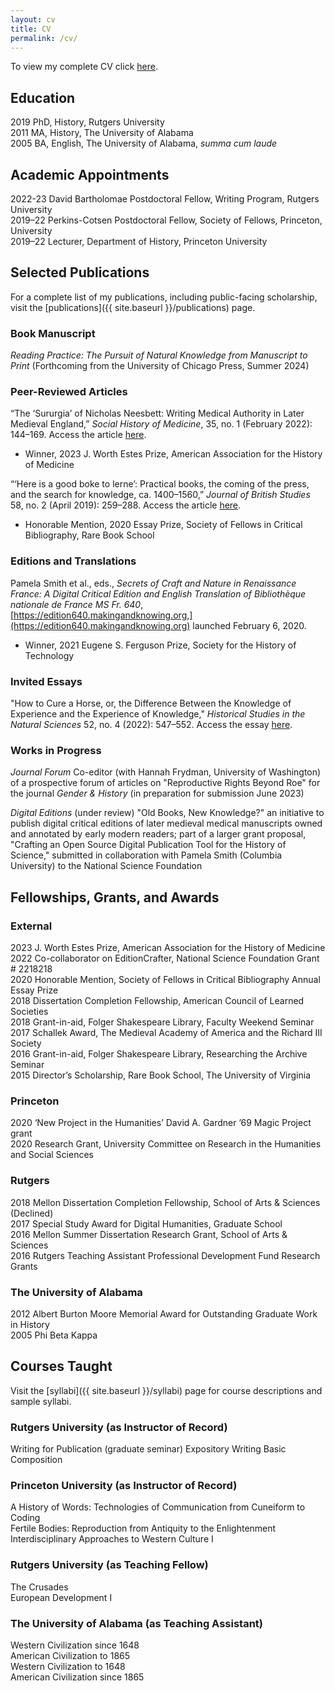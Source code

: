 ```yaml
---
layout: cv
title: CV
permalink: /cv/
---
```


To view my complete CV click [here](https://docs.google.com/document/d/e/2PACX-1vQJZe1rRL9a6kGVCizdOB9RQHV60EnQc0ejBqm8Y4z8PqkYF-m9XbVqVQCC5MmGZwqHUc6wyat1vFDQ/pub).

## Education
2019 PhD, History, Rutgers University   
2011 MA, History, The University of Alabama    
2005 BA, English, The University of Alabama, _summa cum laude_

## Academic Appointments
2022-23 David Bartholomae Postdoctoral Fellow, Writing Program, Rutgers University  
2019–22 Perkins-Cotsen Postdoctoral Fellow, Society of Fellows, Princeton, University  
2019–22 Lecturer, Department of History, Princeton University  

## Selected Publications

For a complete list of my publications, including public-facing scholarship, visit the [publications]({{ site.baseurl }}/publications) page.

### Book Manuscript
_Reading Practice: The Pursuit of Natural Knowledge from Manuscript to Print_ (Forthcoming from the University of Chicago Press, Summer 2024)

### Peer-Reviewed Articles
“The ‘Sururgia’ of Nicholas Neesbett: Writing Medical Authority in Later Medieval England,” _Social History of Medicine_, 35, no. 1 (February 2022): 144–169. Access the article [here](https://academic.oup.com/shm/article/35/1/144/6414565?guestAccessKey=05a89a2c-e8fd-498b-824e-7ce8a7b98e88).
* Winner, 2023 J. Worth Estes Prize, American Association for the History of Medicine

“‘Here is a good boke to lerne’: Practical books, the coming of the press, and the search for knowledge, ca. 1400–1560,” _Journal of British Studies_ 58, no. 2 (April 2019): 259–288. Access the article [here](https://www.cambridge.org/core/journals/journal-of-british-studies/article/here-is-a-good-boke-to-lerne-practical-books-the-coming-of-the-press-and-the-search-for-knowledge-ca-14001560/8217EBC4F6CE53F1084709587B7C2E12/share/a024150fe1501e59df5b45628147fdd3df550196).
* Honorable Mention, 2020 Essay Prize, Society of Fellows in Critical Bibliography, Rare Book School

### Editions and Translations
Pamela Smith et al., eds.,
_Secrets of Craft and Nature in Renaissance France: A Digital Critical Edition and English Translation of Bibliothèque nationale de France MS Fr. 640_,
[https://edition640.makingandknowing.org,](https://edition640.makingandknowing.org) launched February 6, 2020.
* Winner, 2021 Eugene S. Ferguson Prize, Society for the History of Technology

### Invited Essays
"How to Cure a Horse, or, the Difference Between the Knowledge of Experience and the Experience of Knowledge," _Historical Studies in the Natural Sciences_ 52, no. 4 (2022): 547–552. Access the essay [here](/HSNS5204_03_Reynolds.pdf).

### Works in Progress
_Journal Forum_
Co-editor (with Hannah Frydman, University of Washington) of a prospective forum of articles on "Reproductive Rights Beyond Roe" for the journal _Gender & History_ (in preparation for submission June 2023)

_Digital Editions_
(under review) "Old Books, New Knowledge?" an initiative to publish digital critical editions of later medieval medical manuscripts owned and annotated by early modern readers; part of a larger grant proposal, "Crafting an Open Source Digital Publication Tool for the History of Science," submitted in collaboration with Pamela Smith (Columbia University) to the National Science Foundation

## Fellowships, Grants, and Awards
### External
2023  J. Worth Estes Prize, American Association for the History of Medicine
2022  Co-collaborator on EditionCrafter, National Science Foundation Grant # 2218218  
2020	Honorable Mention, Society of Fellows in Critical Bibliography Annual Essay Prize  
2018 	Dissertation Completion Fellowship, American Council of Learned Societies   
2018	Grant-in-aid, Folger Shakespeare Library, Faculty Weekend Seminar  
2017	Schallek Award, The Medieval Academy of America and the Richard III Society  
2016	Grant-in-aid, Folger Shakespeare Library, Researching the Archive Seminar  
2015	Director’s Scholarship, Rare Book School, The University of Virginia  

### Princeton
2020	‘New Project in the Humanities’ David A. Gardner ’69 Magic Project grant      
2020	Research Grant, University Committee on Research in the Humanities and Social Sciences  

### Rutgers
2018	Mellon Dissertation Completion Fellowship, School of Arts & Sciences (Declined)  
2017	Special Study Award for Digital Humanities, Graduate School  
2016	Mellon Summer Dissertation Research Grant, School of Arts & Sciences  
2016	Rutgers Teaching Assistant Professional Development Fund Research Grants  

### The University of Alabama
2012	Albert Burton Moore Memorial Award for Outstanding Graduate Work in History  
2005	Phi Beta Kappa  

## Courses Taught
Visit the [syllabi]({{ site.baseurl }}/syllabi) page for course descriptions and sample syllabi.

### Rutgers University (as Instructor of Record)
Writing for Publication (graduate seminar)
Expository Writing
Basic Composition

### Princeton University (as Instructor of Record)
A History of Words: Technologies of Communication from Cuneiform to Coding  
Fertile Bodies: Reproduction from Antiquity to the Enlightenment  
Interdisciplinary Approaches to Western Culture I

### Rutgers University (as Teaching Fellow)
The Crusades  
European Development I

### The University of Alabama (as Teaching Assistant)
Western Civilization since 1648  
American Civilization to 1865   
Western Civilization to 1648   
American Civilization since 1865
